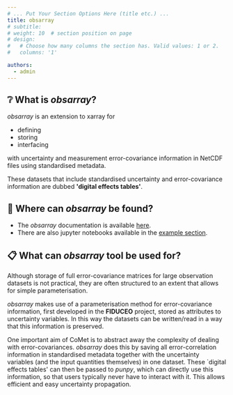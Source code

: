 ```yaml
---
# ... Put Your Section Options Here (title etc.) ...
title: obsarray
# subtitle:
# weight: 10  # section position on page
# design:
#   # Choose how many columns the section has. Valid values: 1 or 2.
#   columns: '1'

authors:
  - admin
---
```


## ❔ What is *obsarray*?

*obsarray* is an extension to xarray for

- defining
- storing
- interfacing 

with uncertainty and measurement error-covariance information in NetCDF files using standardised metadata. 

These datasets that include standardised uncertainty and error-covariance information are dubbed **'digital effects tables'**.

## 📍 Where can *obsarray* be found?

- The *obsarray* documentation is available [here](https://obsarray.readthedocs.io/en/latest/).
- There are also jupyter notebooks available in the [example section](/examples).

## 📋 What can *obsarray* tool be used for?

Although storage of full error-covariance matrices for large observation datasets is not practical, they are often structured to an extent that allows for simple parameterisation. 

*obsarray* makes use of a parameterisation method for error-covariance information, first developed in the **FIDUCEO** project, stored as attributes to uncertainty variables. In this way the datasets can be written/read in a way that this information is preserved.

One important aim of CoMet is to abstract away the complexity of dealing with error-covariances. *obsarray* does this by saving all error-correlation information in standardised metadata together with the uncertainty variables (and the input quantities themselves) in one dataset. These `digital effects tables' can then be passed to *punpy*, which can directly use this information, so that users typically never have to interact with it. This allows efficient and easy uncertainty propagation.
